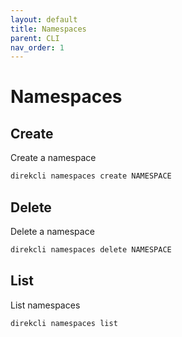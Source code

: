 ```yaml
---
layout: default
title: Namespaces
parent: CLI
nav_order: 1
---
```


# Namespaces

## Create

Create a namespace

```sh
direkcli namespaces create NAMESPACE
```

## Delete

Delete a namespace

```sh
direkcli namespaces delete NAMESPACE
```

## List

List namespaces

```sh
direkcli namespaces list
```

